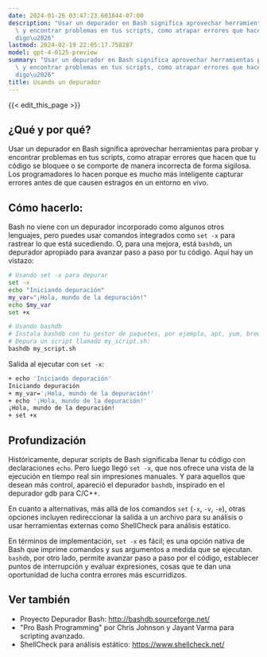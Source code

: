```yaml
---
date: 2024-01-26 03:47:23.601844-07:00
description: "Usar un depurador en Bash significa aprovechar herramientas para probar\
  \ y encontrar problemas en tus scripts, como atrapar errores que hacen que tu c\xF3\
  digo\u2026"
lastmod: 2024-02-19 22:05:17.758287
model: gpt-4-0125-preview
summary: "Usar un depurador en Bash significa aprovechar herramientas para probar\
  \ y encontrar problemas en tus scripts, como atrapar errores que hacen que tu c\xF3\
  digo\u2026"
title: Usando un depurador
---
```


{{< edit_this_page >}}

## ¿Qué y por qué?
Usar un depurador en Bash significa aprovechar herramientas para probar y encontrar problemas en tus scripts, como atrapar errores que hacen que tu código se bloquee o se comporte de manera incorrecta de forma sigilosa. Los programadores lo hacen porque es mucho más inteligente capturar errores antes de que causen estragos en un entorno en vivo.

## Cómo hacerlo:
Bash no viene con un depurador incorporado como algunos otros lenguajes, pero puedes usar comandos integrados como `set -x` para rastrear lo que está sucediendo. O, para una mejora, está `bashdb`, un depurador apropiado para avanzar paso a paso por tu código. Aquí hay un vistazo:

```Bash
# Usando set -x para depurar
set -x
echo "Iniciando depuración"
my_var="¡Hola, mundo de la depuración!"
echo $my_var
set +x

# Usando bashdb
# Instala bashdb con tu gestor de paquetes, por ejemplo, apt, yum, brew.
# Depura un script llamado my_script.sh:
bashdb my_script.sh
```

Salida al ejecutar con `set -x`:
```Bash
+ echo 'Iniciando depuración'
Iniciando depuración
+ my_var='¡Hola, mundo de la depuración!'
+ echo '¡Hola, mundo de la depuración!'
¡Hola, mundo de la depuración!
+ set +x
```

## Profundización
Históricamente, depurar scripts de Bash significaba llenar tu código con declaraciones `echo`. Pero luego llegó `set -x`, que nos ofrece una vista de la ejecución en tiempo real sin impresiones manuales. Y para aquellos que desean más control, apareció el depurador `bashdb`, inspirado en el depurador gdb para C/C++.

En cuanto a alternativas, más allá de los comandos `set` (`-x`, `-v`, `-e`), otras opciones incluyen redireccionar la salida a un archivo para su análisis o usar herramientas externas como ShellCheck para análisis estático.

En términos de implementación, `set -x` es fácil; es una opción nativa de Bash que imprime comandos y sus argumentos a medida que se ejecutan. `bashdb`, por otro lado, permite avanzar paso a paso por el código, establecer puntos de interrupción y evaluar expresiones, cosas que te dan una oportunidad de lucha contra errores más escurridizos.

## Ver también
- Proyecto Depurador Bash: http://bashdb.sourceforge.net/
- "Pro Bash Programming" por Chris Johnson y Jayant Varma para scripting avanzado.
- ShellCheck para análisis estático: https://www.shellcheck.net/
